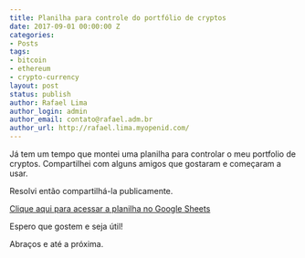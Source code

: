 ```yaml
---
title: Planilha para controle do portfólio de cryptos
date: 2017-09-01 00:00:00 Z
categories:
- Posts
tags:
- bitcoin
- ethereum
- crypto-currency
layout: post
status: publish
author: Rafael Lima
author_login: admin
author_email: contato@rafael.adm.br
author_url: http://rafael.lima.myopenid.com/
---
```


Já tem um tempo que montei uma planilha para controlar o meu portfolio de cryptos. Compartilhei com alguns amigos que gostaram e começaram a usar.




Resolvi então compartilhá-la publicamente.



[Clique aqui para acessar a planilha no Google Sheets](https://docs.google.com/spreadsheets/d/1TqDFkbmkx8257wWPkGoNvoXe-JSm8GC8ySTCiIPKnAk/edit?usp=sharing)




Espero que gostem e seja útil!

Abraços e até a próxima.